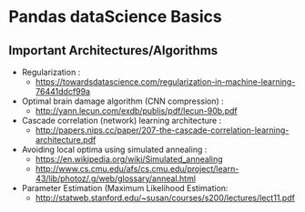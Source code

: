 # Pandas dataScience Basics

## Important Architectures/Algorithms
* Regularization : 
    * https://towardsdatascience.com/regularization-in-machine-learning-76441ddcf99a
* Optimal brain damage algorithm (CNN compression) : 
    * http://yann.lecun.com/exdb/publis/pdf/lecun-90b.pdf
* Cascade correlation (network) learning architecture : 
    * http://papers.nips.cc/paper/207-the-cascade-correlation-learning-architecture.pdf
* Avoiding local optima using simulated annealing : 
    * https://en.wikipedia.org/wiki/Simulated_annealing 
    * http://www.cs.cmu.edu/afs/cs.cmu.edu/project/learn-43/lib/photoz/.g/web/glossary/anneal.html
* Parameter Estimation (Maximum Likelihood Estimation: 
    * http://statweb.stanford.edu/~susan/courses/s200/lectures/lect11.pdf
